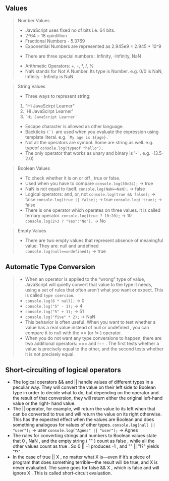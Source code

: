 ## Values
> Number Values
> - JavaScript uses fixed no of bits i.e. 64 bits. 
> - 2^64 = 18 quintillion
> - Fractional Numbers - 5.3769
> - Exponential Numbers are represented as 2.945e9 = 2.945 * 10^9
> * There are three special numbers : Infinity, -Infinity, NaN
> - Arithmetic Operators: +, -, *, /, %
> - NaN stands for Not A Number. Its type is Number. e.g. 0/0 is NaN, Infinity - Infinity is NaN.


> String Values
> - Three ways to represent string: 
> 1. "Hi JavaScirpt Learner"
> 2. 'Hi JavaScirpt Learner'
> 3. `` `Hi JavaScript Learner` ``
> - Escape character is allowed as other language.
> - Backticks ``(`) ``are used when you evaluate the expression using template literal. e.g. `` `My age is ${age}.` ``
> - Not all the operators are symbol. Some are string as well. e.g. typeof 
`console.log(typeof "hello");`
> - The only operator that works as unary and binary is '-' . e.g. -(3.5-2.0)



> Boolean Values
> - To  check whether it is on or off , true or false.
> - Used when you have to compare `console.log(30>24);` -> true
> - NaN is not equal to itself.
`console.log(NaN==NaN);` -> false
> - Logical operators: and, or, not
`console.log(true && false);` -> false
`console.log(true || false);` -> true
`console.log(!true);` -> false
> - There is one operator which operates on three values. It is called ternary operator. 
`console.log(true ? 10:20);` -> 10
`console.log(2>3 ? "Yes":"No");` -> No

> Empty Values
> - There are two empty values that represent absence of meaningful value. They are: null and undefined
`console.log(null==undefined);` -> true

## Automatic Type Conversion
> - When an operator is applied to the “wrong” type of value, JavaScript will
quietly convert that value to the type it needs, using a set of rules that often
aren’t what you want or expect. This is called `type coercion`.
> - `console.log(8 * null);` -> 0
> - `console.log("5" - 1);` -> 4
> - `console.log("5" + 1);` -> 51
> - `console.log("five" * 2);` -> NaN
> - This behavior is often useful. When you want to test whether a value has a
real value instead of null or undefined , you can compare it to null with the
== (or != ) operator.
> - When you do not want any type conversions to happen, there are two additional operators: === and !== . The first tests whether a value is precisely equal to the other, and the second tests whether it is not precisely equal.

## Short-circuiting of logical operators
- The logical operators && and || handle values of different types in a peculiar
way. They will convert the value on their left side to Boolean type in order
to decide what to do, but depending on the operator and the result of that
conversion, they will return either the original left-hand value or the right-
hand value.
- The || operator, for example, will return the value to its left when that can
be converted to true and will return the value on its right otherwise. This has
the expected effect when the values are Boolean and does something analogous
for values of other types.
`console.log(null || "user");` -> user
`console.log("Agnes" || "user");` -> Agnes
- The rules for converting strings and numbers to Boolean values state
that 0 , NaN , and the empty string ( "" ) count as false , while all the other values
count as true . So 0 || -1 produces -1 , and "" || "!?" yields "!?" .
- In the case of true || X , no matter
what X is—even if it’s a piece of program that does something terrible—the
result will be true, and X is never evaluated. The same goes for false && X ,
which is false and will ignore X . This is called short-circuit evaluation.
